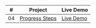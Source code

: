 |  #  | Project                                                        | Live Demo                                                 |
| :-: | -------------------------------------------------------------- | --------------------------------------------------------- |
| 04  | [Progress Steps](https://joonys.github.io/HiddenSearchWidget/) | [Live Demo](https://joonys.github.io/HiddenSearchWidget/) |
